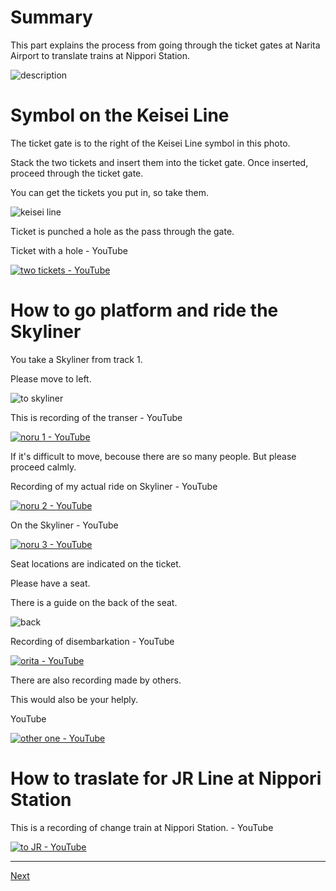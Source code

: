 # Summary

This part explains the process from going through the ticket gates at Narita Airport to translate trains at Nippori Station.

![description](https://user-images.githubusercontent.com/56988/221202620-f2dbbebf-ac4d-4b6d-82be-d748119ac95b.png)

# Symbol on the Keisei Line

The ticket gate is to the right of the Keisei Line symbol in this photo.

Stack the two tickets and insert them into the ticket gate. Once inserted, proceed through the ticket gate.

You can get the tickets you put in, so take them.

![keisei line](https://user-images.githubusercontent.com/56988/221201486-168bec28-d78e-4837-8839-651ccc613390.jpg)

Ticket is punched a hole as the pass through the gate.

Ticket with a hole - YouTube

[![two tickets - YouTube](http://img.youtube.com/vi/8AeG43X9jkU/0.jpg)](https://www.youtube.com/watch?v=8AeG43X9jkU)

# How to go platform and ride the Skyliner

You take a Skyliner from track 1.

Please move to left.

![to skyliner](https://user-images.githubusercontent.com/56988/221203160-354e9a6a-8b95-4e96-95a4-0662d41069c9.jpg)

This is recording of the transer - YouTube

[![noru 1 - YouTube](http://img.youtube.com/vi/Bgto2wu3j2U/0.jpg)](https://www.youtube.com/watch?v=Bgto2wu3j2U)

If it's difficult to move, becouse there are so many people. But please proceed calmly.

Recording of my actual ride on Skyliner - YouTube

[![noru 2 - YouTube](http://img.youtube.com/vi/2ytlxFC0YeQ/0.jpg)](https://www.youtube.com/watch?v=2ytlxFC0YeQ)

On the Skyliner - YouTube

[![noru 3 - YouTube](http://img.youtube.com/vi/tYVPUYMNnLI/0.jpg)](https://www.youtube.com/watch?v=tYVPUYMNnLI)

Seat locations are indicated on the ticket.

Please have a seat.

There is a guide on the back of the seat.

![back](https://user-images.githubusercontent.com/56988/221211025-70335338-976b-4a22-a6cf-eed6188c979b.jpg)

Recording of disembarkation - YouTube

[![orita - YouTube](http://img.youtube.com/vi/XUORBrJdoL8/0.jpg)](https://www.youtube.com/watch?v=XUORBrJdoL8)

There are also recording made by others.

This would also be your helply.

YouTube

[![other one - YouTube](http://img.youtube.com/vi/-k9UXmWWUB0/0.jpg)](https://m.youtube.com/watch?v=-k9UXmWWUB0)

# How to traslate for JR Line at Nippori Station

This is a recording of change train at Nippori Station. - YouTube

[![to JR - YouTube](http://img.youtube.com/vi/M_wAj3lASIs/0.jpg)](https://www.youtube.com/watch?v=M_wAj3lASIs)

----

[Next](3.md)

